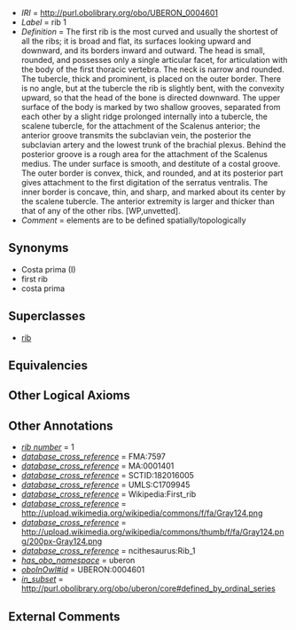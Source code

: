  * *IRI* = http://purl.obolibrary.org/obo/UBERON_0004601
 * *Label* = rib 1
 * *Definition* = The first rib is the most curved and usually the shortest of all the ribs; it is broad and flat, its surfaces looking upward and downward, and its borders inward and outward. The head is small, rounded, and possesses only a single articular facet, for articulation with the body of the first thoracic vertebra. The neck is narrow and rounded. The tubercle, thick and prominent, is placed on the outer border. There is no angle, but at the tubercle the rib is slightly bent, with the convexity upward, so that the head of the bone is directed downward. The upper surface of the body is marked by two shallow grooves, separated from each other by a slight ridge prolonged internally into a tubercle, the scalene tubercle, for the attachment of the Scalenus anterior; the anterior groove transmits the subclavian vein, the posterior the subclavian artery and the lowest trunk of the brachial plexus. Behind the posterior groove is a rough area for the attachment of the Scalenus medius. The under surface is smooth, and destitute of a costal groove. The outer border is convex, thick, and rounded, and at its posterior part gives attachment to the first digitation of the serratus ventralis. The inner border is concave, thin, and sharp, and marked about its center by the scalene tubercle. The anterior extremity is larger and thicker than that of any of the other ribs. [WP,unvetted].
 * *Comment* = elements are to be defined spatially/topologically

## Synonyms

 * Costa prima (I)
 * first rib
 * costa prima

## Superclasses

 * [rib](../../UBERON/28/UBERON_0002228.md)

## Equivalencies


## Other Logical Axioms


## Other Annotations

 * *[rib number](../../UBPROP/06/UBPROP_0000106.md)* = 1
 * *[database_cross_reference](../../ef/oboInOwl#hasDbXref.md)* = FMA:7597
 * *[database_cross_reference](../../ef/oboInOwl#hasDbXref.md)* = MA:0001401
 * *[database_cross_reference](../../ef/oboInOwl#hasDbXref.md)* = SCTID:182016005
 * *[database_cross_reference](../../ef/oboInOwl#hasDbXref.md)* = UMLS:C1709945
 * *[database_cross_reference](../../ef/oboInOwl#hasDbXref.md)* = Wikipedia:First_rib
 * *[database_cross_reference](../../ef/oboInOwl#hasDbXref.md)* = http://upload.wikimedia.org/wikipedia/commons/f/fa/Gray124.png
 * *[database_cross_reference](../../ef/oboInOwl#hasDbXref.md)* = http://upload.wikimedia.org/wikipedia/commons/thumb/f/fa/Gray124.png/200px-Gray124.png
 * *[database_cross_reference](../../ef/oboInOwl#hasDbXref.md)* = ncithesaurus:Rib_1
 * *[has_obo_namespace](../../ce/oboInOwl#hasOBONamespace.md)* = uberon
 * *[oboInOwl#id](../../id/oboInOwl#id.md)* = UBERON:0004601
 * *[in_subset](../../et/oboInOwl#inSubset.md)* = http://purl.obolibrary.org/obo/uberon/core#defined_by_ordinal_series

## External Comments

